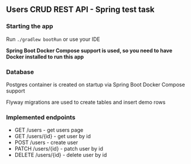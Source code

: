 ## Users CRUD REST API - Spring test task

### Starting the app

Run `./gradlew bootRun` or use your IDE

**Spring Boot Docker Compose support is used, so you need to have Docker installed to run this app**

### Database

Postgres container is created on startup via Spring Boot Docker Compose support

Flyway migrations are used to create tables and insert demo rows

### Implemented endpoints

* GET /users - get users page
* GET /users/{id} - get user by id
* POST /users - create user
* PATCH /users/{id} - patch user by id
* DELETE /users/{id} - delete user by id
